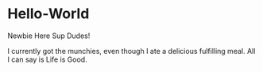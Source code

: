 # Hello-World
Newbie Here 
Sup Dudes!

I currently got the munchies, even though I ate a delicious fulfilling meal. 
All I can say is Life is Good. 
